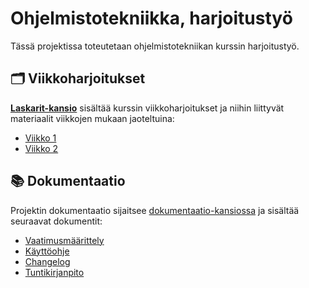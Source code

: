 # Ohjelmistotekniikka, harjoitustyö

Tässä projektissa toteutetaan ohjelmistotekniikan kurssin harjoitustyö.

## 🗂️ Viikkoharjoitukset

**[Laskarit-kansio](./laskarit/)** sisältää kurssin viikkoharjoitukset ja niihin liittyvät materiaalit viikkojen mukaan jaoteltuina:

- [Viikko 1](./laskarit/viikko1/viikko1.md)
- [Viikko 2](./laskarit/viikko2/)

## 📚 Dokumentaatio

Projektin dokumentaatio sijaitsee [dokumentaatio-kansiossa](./laskarit/dokumentaatio/) ja sisältää seuraavat dokumentit:

- [Vaatimusmäärittely](./laskarit/dokumentaatio/vaatimusmaarittely.md)
- [Käyttöohje](./laskarit/dokumentaatio/kayttoohje.md)
- [Changelog](./laskarit/dokumentaatio/changelog.md)
- [Tuntikirjanpito](./laskarit/dokumentaatio/tuntikirjanpito.md)